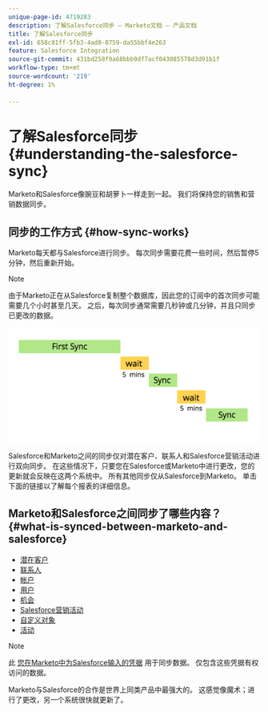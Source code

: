 ```yaml
---
unique-page-id: 4719283
description: 了解Salesforce同步 — Marketo文档 — 产品文档
title: 了解Salesforce同步
exl-id: 658c81ff-5fb3-4ad8-8759-da55bbf4e263
feature: Salesforce Integration
source-git-commit: 431bd258f9a68bbb9df7acf043085578d3d91b1f
workflow-type: tm+mt
source-wordcount: '219'
ht-degree: 1%

---
```


# 了解Salesforce同步 {#understanding-the-salesforce-sync}

Marketo和Salesforce像豌豆和胡萝卜一样走到一起。 我们将保持您的销售和营销数据同步。

## 同步的工作方式 {#how-sync-works}

Marketo每天都与Salesforce进行同步。 每次同步需要花费一些时间，然后暂停5分钟，然后重新开始。

>[!NOTE]
>
>由于Marketo正在从Salesforce复制整个数据库，因此您的订阅中的首次同步可能需要几个小时甚至几天。 之后，每次同步通常需要几秒钟或几分钟，并且只同步已更改的数据。

![](assets/sync-illustration.png)

Salesforce和Marketo之间的同步仅对潜在客户、联系人和Salesforce营销活动进行双向同步。 在这些情况下，只要您在Salesforce或Marketo中进行更改，您的更新就会反映在这两个系统中。 所有其他同步仅从Salesforce到Marketo。 单击下面的链接以了解每个报表的详细信息。

## Marketo和Salesforce之间同步了哪些内容？ {#what-is-synced-between-marketo-and-salesforce}

* [潜在客户](/help/marketo/product-docs/crm-sync/salesforce-sync/sfdc-sync-details/sfdc-sync-lead-sync.md)
* [联系人](/help/marketo/product-docs/crm-sync/salesforce-sync/sfdc-sync-details/sfdc-sync-contact-sync.md)
* [帐户](/help/marketo/product-docs/crm-sync/salesforce-sync/sfdc-sync-details/sfdc-sync-account-sync.md)
* [用户](/help/marketo/product-docs/crm-sync/salesforce-sync/sfdc-sync-details/sfdc-sync-lead-account-owner-sync.md)
* [机会](/help/marketo/product-docs/crm-sync/salesforce-sync/sfdc-sync-details/sfdc-sync-opportunity-sync.md)
* [Salesforce营销活动](/help/marketo/product-docs/crm-sync/salesforce-sync/sfdc-sync-details/sfdc-sync-campaign-sync.md)
* [自定义对象](/help/marketo/product-docs/crm-sync/salesforce-sync/sfdc-sync-details/sfdc-sync-custom-object-sync.md)
* [活动](/help/marketo/product-docs/crm-sync/salesforce-sync/sfdc-sync-details/sfdc-sync-activity-sync.md)

>[!NOTE]
>
>此 [您在Marketo中为Salesforce输入的凭据](/help/marketo/product-docs/crm-sync/salesforce-sync/setup/enterprise-unlimited-edition/step-2-of-3-create-a-salesforce-user-for-marketo-enterprise-unlimited.md) 用于同步数据。 仅包含这些凭据有权访问的数据。

Marketo与Salesforce的合作是世界上同类产品中最强大的。 这感觉像魔术；进行了更改，另一个系统很快就更新了。
